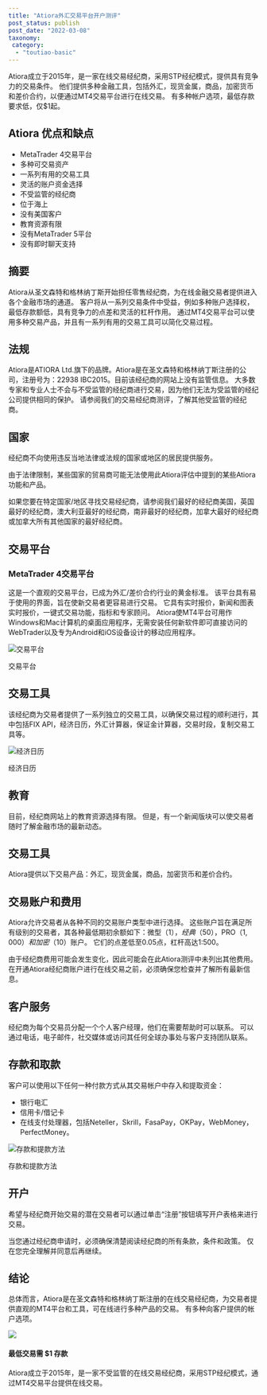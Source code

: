```yaml
---
title: "Atiora外汇交易平台开户测评"
post_status: publish
post_date: "2022-03-08"
taxonomy:
 category: 
  - "toutiao-basic"
---
```


Atiora成立于2015年，是一家在线交易经纪商，采用STP经纪模式，提供具有竞争力的交易条件。 他们提供多种金融工具，包括外汇，现货金属，商品，加密货币和差价合约，以便通过MT4交易平台进行在线交易。 有多种帐户选项，最低存款要求低，仅$1起。

## Atiora 优点和缺点
- MetaTrader 4交易平台
- 多种可交易资产
- 一系列有用的交易工具
- 灵活的账户资金选择
- 不受监管的经纪商
- 位于海上
- 没有美国客户
- 教育资源有限
- 没有MetaTrader 5平台
- 没有即时聊天支持


## 摘要

Atiora从圣文森特和格林纳丁斯开始担任零售经纪商，为在线金融交易者提供进入各个金融市场的通道。 客户将从一系列交易条件中受益，例如多种账户选择权，最低存款额低，具有竞争力的点差和灵活的杠杆作用。 通过MT4交易平台可以使用多种交易产品，并且有一系列有用的交易工具可以简化交易过程。

## 法规

Atiora是ATIORA Ltd.旗下的品牌。Atiora是在圣文森特和格林纳丁斯注册的公司，注册号为：22938 IBC2015。目前该经纪商的网站上没有监管信息。 大多数专家和专业人士不会与不受监管的经纪商进行交易，因为他们无法为受监管的经纪公司提供相同的保护。 请参阅我们的交易经纪商测评，了解其他受监管的经纪商。

## 国家

经纪商不向使用违反当地法律或法规的国家或地区的居民提供服务。

由于法律限制，某些国家的贸易商可能无法使用此Atiora评估中提到的某些Atiora功能和产品。

如果您要在特定国家/地区寻找交易经纪商，请参阅我们最好的经纪商美国，英国最好的经纪商，澳大利亚最好的经纪商，南非最好的经纪商，加拿大最好的经纪商或加拿大所有其他国家的最好经纪商。

## 交易平台

### **MetaTrader 4交易平台**

这是一个直观的交易平台，已成为外汇/差价合约行业的黄金标准。 该平台具有易于使用的界面，旨在使新交易者更容易进行交易。 它具有实时报价，新闻和图表实时报价，一键式交易功能，指标和专家顾问。 Atiora使MT4平台可用作Windows和Mac计算机的桌面应用程序，无需安装任何新软件即可直接访问的WebTrader以及专为Android和iOS设备设计的移动应用程序。

![交易平台](https://cdn.fendou.la/funstoutiao/2020/11/Atiora-Review-Trading-Platform.jpg "交易平台")

交易平台

## 交易工具

该经纪商为交易者提供了一系列独立的交易工具，以确保交易过程的顺利进行，其中包括FIX API，经济日历，外汇计算器，保证金计算器，交易时段，复制交易工具等。

![经济日历](https://cdn.fendou.la/funstoutiao/2020/11/Atiora-Review-Economic-Calendar.jpg "经济日历")

经济日历

## 教育

目前，经纪商网站上的教育资源选择有限。 但是，有一个新闻版块可以使交易者随时了解金融市场的最新动态。

## 交易工具

Atiora提供以下交易产品：外汇，现货金属，商品，加密货币和差价合约。

## 交易账户和费用

Atiora允许交易者从各种不同的交易账户类型中进行选择。 这些账户旨在满足所有级别的交易者，其各种最低期初余额如下：微型（$1），经典（$50），PRO（$1,000）和加密（$10）账户。 它们的点差低至0.05点，杠杆高达1:500。

由于经纪商费用可能会发生变化，因此可能会在此Atiora测评中未列出其他费用。 在开通Atiora经纪商账户进行在线交易之前，必须确保您检查并了解所有最新信息。

## 客户服务

经纪商为每个交易员分配一个个人客户经理，他们在需要帮助时可以联系。 可以通过电话，电子邮件，社交媒体或访问其任何全球办事处与客户支持团队联系。

## 存款和取款

客户可以使用以下任何一种付款方式从其交易帐户中存入和提取资金：
- 银行电汇
- 信用卡/借记卡
- 在线支付处理器，包括Neteller，Skrill，FasaPay，OKPay，WebMoney，PerfectMoney。

![存款和提款方法](https://cdn.fendou.la/funstoutiao/2020/11/Atiora-Review-Deposit-and-Withdrawal-Methods--1024x129.jpg "存款和提款方法")

存款和提款方法

## 开户

希望与经纪商开始交易的潜在交易者可以通过单击“注册”按钮填写开户表格来进行交易。

当您通过经纪商申请时，必须确保清楚阅读经纪商的所有条款，条件和政策。 仅在您完全理解并同意后再继续。

## 结论

总体而言，Atiora是在圣文森特和格林纳丁斯注册的在线交易经纪商，为交易者提供直观的MT4平台和工具，可在线进行多种产品的交易。 有多种向客户提供的帐户选项。

![](https://cdn.fendou.la/funstoutiao/2020/11/Atiora-Logo.png)

#### 最低交易需 **$1** 存款

Atiora成立于2015年，是一家不受监管的在线交易经纪商，采用STP经纪模式，通过MT4交易平台提供在线交易。
